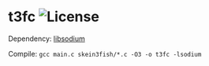 # t3fc ![License](https://dl.dropboxusercontent.com/s/cul64jahsd3cg14/license.svg?dl=0)

Dependency: [libsodium](https://github.com/pbtrung/libsodium)

Compile: `gcc main.c skein3fish/*.c -O3 -o t3fc -lsodium`